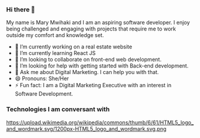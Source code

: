 ### Hi there 👋

My name is Mary Mwihaki and I am an aspiring software developer. I enjoy being challenged and engaging with projects that require me to work outside my comfort and knowledge set. 


- 🔭 I’m currently working on a real estate website 
- 🌱 I’m currently learning React JS
- 👯 I’m looking to collaborate on front-end web development. 
- 🤔 I’m looking for help with getting started with Back-end development. 
- 💬 Ask me about Digital Marketing. I can help you with that.
- 😄 Pronouns: She/Her
- ⚡ Fun fact: I am a Digital Marketing Executive with an interest in Software Development. 

### Technologies I am conversant with 

https://upload.wikimedia.org/wikipedia/commons/thumb/6/61/HTML5_logo_and_wordmark.svg/1200px-HTML5_logo_and_wordmark.svg.png



